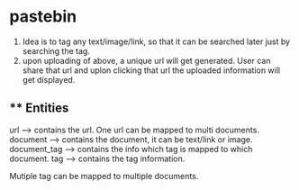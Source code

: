 # pastebin

1. Idea is to tag any text/image/link, so that it can be searched later just by searching the tag.
2. upon uploading of above, a unique url will get generated. User can share that url and uplon clicking that url the uploaded information will get displayed. 

** Entities
------------

url --> contains the url. One url can be mapped to multi documents.
document --> contains the document, it can be text/link or image.
document_tag --> contains the info which tag is mapped to which document.
tag --> contains the tag information.

Mutiple tag can be mapped to multiple documents.




